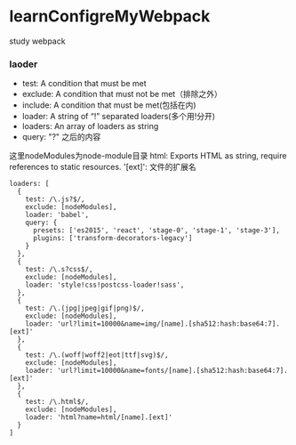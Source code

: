 # learnConfigreMyWebpack
study webpack

### laoder
* test: A condition that must be met
* exclude: A condition that must not be met（排除之外）
* include: A condition that must be met(包括在内)
* loader: A string of “!” separated loaders(多个用!分开)
* loaders: An array of loaders as string
* query: "?" 之后的内容

这里nodeModules为node-module目录
html: Exports HTML as string, require references to static resources.
'[ext]': 文件的扩展名

    loaders: [
      {
        test: /\.js?$/,
        exclude: [nodeModules],
        loader: 'babel',
        query: {
          presets: ['es2015', 'react', 'stage-0', 'stage-1', 'stage-3'],
          plugins: ['transform-decorators-legacy']
        }
      },
      {
        test: /\.s?css$/,
        exclude: [nodeModules],
        loader: 'style!css!postcss-loader!sass',
      },
      {
        test: /\.(jpg|jpeg|gif|png)$/,
        exclude: [nodeModules],
        loader: 'url?limit=10000&name=img/[name].[sha512:hash:base64:7].[ext]'
      },
      {
        test: /\.(woff|woff2|eot|ttf|svg)$/,
        exclude: [nodeModules],
        loader: 'url?limit=10000&name=fonts/[name].[sha512:hash:base64:7].[ext]'
      },
      {
        test: /\.html$/,
        exclude: [nodeModules],
        loader: 'html?name=html/[name].[ext]'
      }
    ]

